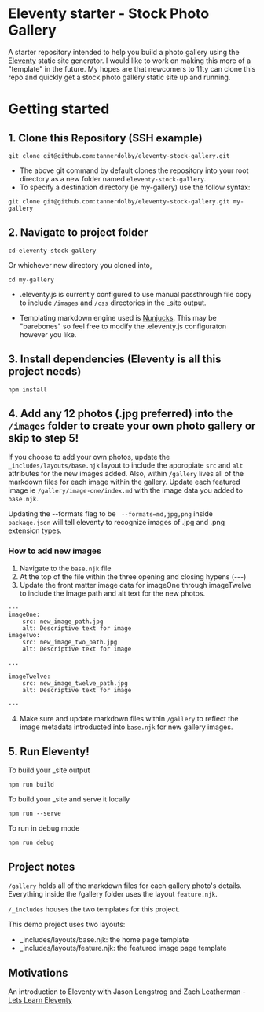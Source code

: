 # Eleventy starter - Stock Photo Gallery
A starter repository intended to help you build a photo gallery using the [Eleventy](https://github.com/11ty/eleventy) static site generator. I would like to work on making this more of a "template" in the future. My hopes are that newcomers to 11ty can clone this repo and quickly get a stock photo gallery static site up and running.

# Getting started
## 1. Clone this Repository (SSH example)
```
git clone git@github.com:tannerdolby/eleventy-stock-gallery.git
```

- The above git command by default clones the repository into your root directory as a new folder named `eleventy-stock-gallery`.
- To specify a destination directory (ie my-gallery) use the follow syntax:
```
git clone git@github.com:tannerdolby/eleventy-stock-gallery.git my-gallery
```

## 2. Navigate to project folder
```
cd-eleventy-stock-gallery
``` 

Or whichever new directory you cloned into,

```
cd my-gallery
```

* .eleventy.js is currently configured to use manual passthrough file copy to include `/images` and `/css` directories in the _site output. 

* Templating markdown engine used is [Nunjucks](https://mozilla.github.io/nunjucks/). This may be "barebones" so feel free to modify the .eleventy.js configuraton however you like.

## 3. Install dependencies (Eleventy is all this project needs)
```
npm install
```

## 4. Add any 12 photos (.jpg preferred) into the `/images` folder to create your own photo gallery or skip to step 5! 
If you choose to add your own photos, update the `_includes/layouts/base.njk` layout to include the appropiate `src` and `alt` attributes for the new images added. Also, within `/gallery` lives all of the markdown files for each image within the gallery. Update each featured image ie `/gallery/image-one/index.md` with the image data you added to `base.njk`. 

Updating the --formats flag to be ` --formats=md,jpg,png` inside `package.json` will tell eleventy to recognize images of .jpg and .png extension types.

### How to add new images
1. Navigate to the `base.njk` file 
2. At the top of the file within the three opening and closing hypens (---)
3. Update the front matter image data for imageOne through imageTwelve to include the image path and alt text for the new photos.
```
---
imageOne:
    src: new_image_path.jpg
    alt: Descriptive text for image
imageTwo:
    src: new_image_two_path.jpg
    alt: Descriptive text for image

...

imageTwelve:
    src: new_image_twelve_path.jpg
    alt: Descriptive text for image

---
```
4. Make sure and update markdown files within `/gallery` to reflect the image metadata introducted into `base.njk` for new gallery images.

## 5. Run Eleventy! 
To build your _site output

```
npm run build
```

To build your _site and serve it locally

```
npm run --serve
```

To run in debug mode

```
npm run debug
```

## Project notes
`/gallery` holds all of the markdown files for each gallery photo's details. Everything inside the /gallery folder uses the layout `feature.njk`.

`/_includes` houses the two templates for this project.

This demo project uses two layouts:
* _includes/layouts/base.njk: the home page template
* _includes/layouts/feature.njk: the featured image page template

## Motivations
An introduction to Eleventy with Jason Lengstrog and Zach Leatherman - [Lets Learn Eleventy](https://www.learnwithjason.dev/let-s-learn-eleventy)